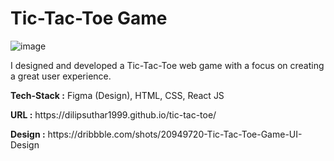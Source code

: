 # Tic-Tac-Toe Game
![image](https://user-images.githubusercontent.com/61174714/230724049-16d072ca-b773-4659-8650-291c51c012b4.png)
<p>I designed and developed a Tic-Tac-Toe web game with a focus on creating a great user experience.</p>
<p><b>Tech-Stack :</b> Figma (Design), HTML, CSS, React JS<p>
<p><b>URL :</b> https://dilipsuthar1999.github.io/tic-tac-toe/</p>
<p><b>Design :</b> https://dribbble.com/shots/20949720-Tic-Tac-Toe-Game-UI-Design</p>
